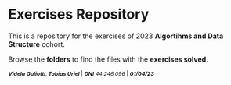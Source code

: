# Exercises Repository
This is a repository for the exercises of 2023 __Algortihms and Data Structure__ cohort.

Browse the __folders__ to find the files with the __exercises solved__.

<span style="font-size: 11px"> ___Videla Guliotti, Tobías Uriel___ | ___DNI___ _44.246.096_ | ___01/04/23___ </span>